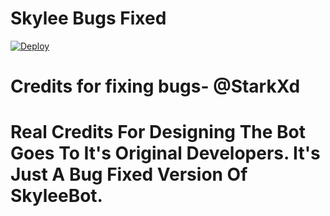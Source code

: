 # Skylee Bugs Fixed 

[![Deploy](https://www.herokucdn.com/deploy/button.svg)](https://heroku.com/deploy)



# Credits for fixing bugs- @StarkXd


# Real Credits For Designing The Bot Goes To It's Original Developers. It's Just A Bug Fixed Version Of SkyleeBot.
